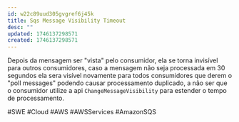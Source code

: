 ```yaml
---
id: w22c89uud305gvgref6j45k
title: Sqs Message Visibility Timeout
desc: ""
updated: 1746137298571
created: 1746137298571
---
```


Depois da mensagem ser "vista" pelo consumidor, ela se torna invisível para outros consumidores, caso a mensagem não seja processada em 30 segundos ela sera visível novamente para todos consumidores que derem o "poll messages" podendo causar processamento duplicado, a não ser que o consumidor utilize a api `ChangeMessageVisibility` para estender o tempo de processamento.

#SWE #Cloud #AWS #AWSServices #AmazonSQS
